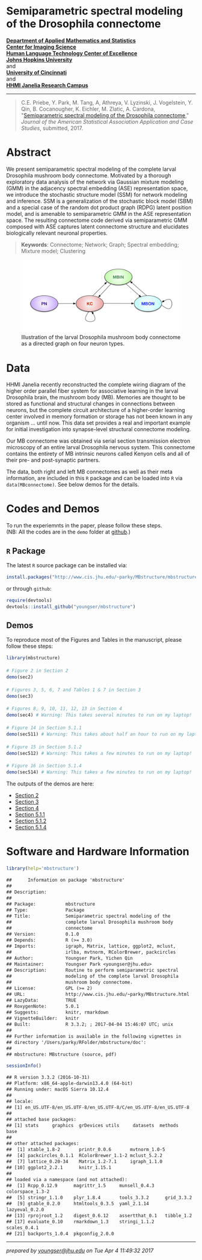 # Semiparametric spectral modeling of the Drosophila connectome



**[Department of Applied Mathematics and Statistics](http://engineering.jhu.edu/ams/)**      
**[Center for Imaging Science](http://www.cis.jhu.edu)**  
**[Human Language Technology Center of Excellence](http://hltcoe.jhu.edu)**  
**[Johns Hopkins University](http://www.jhu.edu)**  
and  
**[University of Cincinnati](http://business.uc.edu)**  
and  
**[HHMI Janelia Research Campus](hhmi.org)**  

-----

> C.E. Priebe,  Y. Park, M. Tang, A, Athreya, V. Lyzinski, J. Vogelstein,
Y. Qin, B. Cocanougher, K. Eichler, M. Zlatic, A. Cardona,
"[Semiparametric spectral modeling of the Drosophila connectome](http://arxiv.org/abs/1502.03391)," _Journal of the American Statistical Association Application and Case Studies_, submitted, 2017.


# Abstract

We present semiparametric spectral modeling of the complete larval Drosophila mushroom body connectome. Motivated by a thorough exploratory data analysis of the network via Gaussian mixture modeling (GMM) in the adjacency spectral embedding (ASE) representation space, we introduce the stochastic structure model (SSM) for network modeling and inference. SSM is a generalization of the stochastic block model (SBM) and a special case of the random dot product graph (RDPG) latent position model, and is amenable to semiparametric GMM in the ASE representation space. The resulting connectome code derived via semiparametric GMM composed with ASE captures latent connectome structure and elucidates biologically relevant neuronal properties.

> **Keywords**: Connectome; Network; Graph; Spectral embedding; Mixture model; Clustering

<figure>
<img src="vignettes/diagram-circuit.jpg" width="700px" />
  <figcaption>Illustration of the larval Drosophila mushroom body connectome as a directed graph on four neuron types.</figcaption>
</figure>

# Data

HHMI Janelia recently reconstructed the complete wiring diagram of the higher order parallel fiber system for associative learning in the larval Drosophila brain, the mushroom body (MB). Memories are thought to be stored as functional and structural changes in connections between neurons, but the complete circuit architecture of a higher-order learning center involved in memory formation or storage has not been known in any organism ... until now. This data set provides a real and important example for initial investigation into synapse-level structural connectome modeling.  

Our MB connectome was obtained via serial section transmission electron microscopy of an entire larval Drosophila nervous system. This connectome contains the entirety of MB intrinsic neurons called Kenyon cells and all of their pre- and post-synaptic partners.

The data, both right and left MB connectomes as well as their meta information, are included in this `R` package and can be loaded into `R` via `data(MBconnectome)`. See below demos for the details.

# Codes and Demos

To run the experiemnts in the paper, please follow these steps.  
(NB: All the codes are in the `demo` folder at [github](https://github.com/youngser/mbstructure).)

## `R` Package

The latest `R` source package can be installed via:

```r
install.packages("http://www.cis.jhu.edu/~parky/MBstructure/mbstructure_0.1.0.tar.gz",type="source")
```

or through `github`:


```r
require(devtools)
devtools::install_github("youngser/mbstructure")
```

## Demos

To reproduce most of the Figures and Tables in the manuscript, please follow these steps:


```r
library(mbstructure)

# Figure 2 in Section 2
demo(sec2)

# Figures 3, 5, 6, 7 and Tables 1 & 7 in Section 3
demo(sec3)

# Figures 8, 9, 10, 11, 12, 13 in Section 4
demo(sec4) # Warning: This takes several minutes to run on my laptop!

# Figure 14 in Section 5.1.1
demo(sec511) # Warning: This takes about half an hour to run on my laptop!

# Figure 15 in Section 5.1.2
demo(sec512) # Warning: This takes a few minutes to run on my laptop!

# Figure 16 in Section 5.1.4
demo(sec514) # Warning: This takes a few minutes to run on my laptop!
```

The outputs of the demos are here:

* [Section 2](http://www.cis.jhu.edu/~parky/MBstructure/demo/sec2.html)
* [Section 3](http://www.cis.jhu.edu/~parky/MBstructure/demo/sec3.html)
* [Section 4](http://www.cis.jhu.edu/~parky/MBstructure/demo/sec4.html)
* [Section 5.1.1](http://www.cis.jhu.edu/~parky/MBstructure/demo/sec511.html)
* [Section 5.1.2](http://www.cis.jhu.edu/~parky/MBstructure/demo/sec512.html)
* [Section 5.1.4](http://www.cis.jhu.edu/~parky/MBstructure/demo/sec514.html)

# Software and Hardware Information


```r
library(help='mbstructure')
```

```
## 		Information on package 'mbstructure'
## 
## Description:
## 
## Package:           mbstructure
## Type:              Package
## Title:             Semiparametric spectral modeling of the
##                    complete larval Drosophila mushroom body
##                    connectome
## Version:           0.1.0
## Depends:           R (>= 3.0)
## Imports:           igraph, Matrix, lattice, ggplot2, mclust,
##                    irlba, mvtnorm, RColorBrewer, packcircles
## Author:            Youngser Park, Yichen Qin
## Maintainer:        Youngser Park <youngser@jhu.edu>
## Description:       Routine to perform semiparametric spectral
##                    modeling of the complete larval Drosophila
##                    mushroom body connectome.
## License:           GPL (>= 2)
## URL:               http://www.cis.jhu.edu/~parky/MBstructure.html
## LazyData:          TRUE
## RoxygenNote:       5.0.1
## Suggests:          knitr, rmarkdown
## VignetteBuilder:   knitr
## Built:             R 3.3.2; ; 2017-04-04 15:46:07 UTC; unix
## 
## Further information is available in the following vignettes in
## directory '/Users/parky/RFolder/mbstructure/doc':
## 
## mbstructure: MBstructure (source, pdf)
```

```r
sessionInfo()
```

```
## R version 3.3.2 (2016-10-31)
## Platform: x86_64-apple-darwin13.4.0 (64-bit)
## Running under: macOS Sierra 10.12.4
## 
## locale:
## [1] en_US.UTF-8/en_US.UTF-8/en_US.UTF-8/C/en_US.UTF-8/en_US.UTF-8
## 
## attached base packages:
## [1] stats     graphics  grDevices utils     datasets  methods   base     
## 
## other attached packages:
##  [1] xtable_1.8-2       printr_0.0.6       mvtnorm_1.0-5     
##  [4] packcircles_0.1.1  RColorBrewer_1.1-2 mclust_5.2.2      
##  [7] lattice_0.20-34    Matrix_1.2-7.1     igraph_1.1.0      
## [10] ggplot2_2.2.1      knitr_1.15.1      
## 
## loaded via a namespace (and not attached):
##  [1] Rcpp_0.12.9      magrittr_1.5     munsell_0.4.3    colorspace_1.3-2
##  [5] stringr_1.1.0    plyr_1.8.4       tools_3.3.2      grid_3.3.2      
##  [9] gtable_0.2.0     htmltools_0.3.5  yaml_2.1.14      lazyeval_0.2.0  
## [13] rprojroot_1.2    digest_0.6.12    assertthat_0.1   tibble_1.2      
## [17] evaluate_0.10    rmarkdown_1.3    stringi_1.1.2    scales_0.4.1    
## [21] backports_1.0.4  pkgconfig_2.0.0
```

-----
*prepared by <youngser@jhu.edu> on Tue Apr  4 11:49:32 2017*
